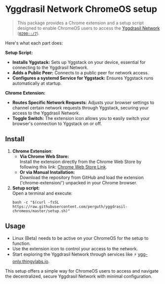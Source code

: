 # Yggdrasil Network ChromeOS setup

> This package provides a Chrome extension and a setup script designed to enable ChromeOS users to access the [Yggdrasil Network](https://yggdrasil-network.github.io/) ([`0200::/7`](https://yggdrasil-network.github.io/2018/07/28/addressing.html)).

Here's what each part does:

**Setup Script:**
- **Installs Yggstack:** Sets up Yggstack on your device, essential for connecting to the Yggdrasil Network.
- **Adds a Public Peer:** Connects to a public peer for network access.
- **Configures a systemd Service for Yggstack:** Ensures Yggstack runs automatically at startup.

**Chrome Extension:**
- **Routes Specific Network Requests:** Adjusts your browser settings to channel certain network requests through Yggstack, securing your access to the Yggdrasil Network.
- **Toggle Switch:** The extension icon allows you to easily switch your browser's connection to Yggstack on or off.

## Install

1. **Chrome Extension**:
   - **Via Chrome Web Store:**\
     Install the extension directly from the Chrome Web Store by following this link: [Chrome Web Store Link](https://chromewebstore.google.com/detail/yggdrasil-on-chromeos/hcgljgobhoaeojnhikfmnhdpmgbmflec).
   - **Or via Manual Installation:**\
     Download the repository from GitHub and load the extension ('chrome-extension/') unpacked in your Chrome browser.
2. **Setup script:**\
   Open a terminal and execute:
   ```
   bash -c "$(curl -fsSL https://raw.githubusercontent.com/perguth/yggdrasil-chromeos/master/setup.sh)"
   ```

## Usage
- Linux (Beta) needs to be active on your ChromeOS for the setup to function.
- Use the extension icon to control your access to the network.
- Start exploring the Yggdrasil Network through services like ⚡ [ygg-only.thingylabs.io](https://ygg-only.thingylabs.io/).

This setup offers a simple way for ChromeOS users to access and navigate the decentralized, secure Yggdrasil Network with minimal configuration.
